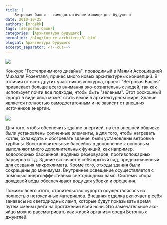 ```yaml
---
title: |
    Ветровая башня - самодостаточное жилище для будущего
date: 2010-10-25
authors: [mrdekk]
tags: [ветровая башня]
categories: [Архитектура будущего]
permalink: /blog/future_architect/81.html
blogcat: Архитектура будущего
excerpt_separator: <!--cut-->
---
```



![](http://itw66.ru/uploads/images/00/00/01/2010/10/25/b0b37f.jpg)


Конкурс "Гостеприимного дизайна", проводимый в Маями Ассоциацией Михаэля Розенталя, принес много новых архитектурных концепций. В отличии от всех других участников конкурса, проект "Ветровая Башня" привлекает больше всего внимания эко-сознательных людей, так как использует почти все подходы, чтобы быть "зеленым". Этот роскошный курорт в виде яйца может стать вехой в архитектурном мире. Здание является полностью самодостаточным и не зависит от внешних источников энергии.


<!--cut-->



![](http://itw66.ru/uploads/images/00/00/01/2010/10/25/b81a0c.jpg)


Для того, чтобы обеспечить здание энергией, на его внешней обшивке были установлены солнечные элементы, а для того, чтобы нагревать котлы, охлаждать и обогревать здание, были установлены ветровые турбины. Восстановительные бассейны в дополнение к основным выполняют много дополнительных функций, как например, водосборных бассейнов, водяных резервуаров, противопожарных барьеров и т.д. Здание включает в себя крытый сад, предназначенный для создания микроклимата. Кроме того, отходы здания были сокращены до минимума. Внутреннее освещение осуществляется с помощью энергоэффективных светодиодных ламп. Системы сбора дождевой воды обеспечивают воду для уборки и орошения.

Помимо всего этого, строительство курорта осуществлялось из полностью нетоксичных материалов. Внешняя отделка включает в себя занавесы из светодиодных ламп, которые будут показывать время путем смены цвета на протяжении всей ночи. Это замечательное эко-яйцо можно рассматривать как живой организм среди Бетонных джунглей.
